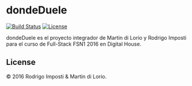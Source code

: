 # dondeDuele

[![Build Status](https://travis-ci.org/laravel/framework.svg)](https://travis-ci.org/laravel/framework)
[![License](https://poser.pugx.org/laravel/framework/license.svg)](https://packagist.org/packages/laravel/framework)

dondeDuele es el proyecto integrador de Martin di Lorio y Rodrigo Imposti para el curso de Full-Stack FSN1 2016 en Digital House.

## License

© 2016 Rodrigo Imposti & Martin di Lorio.
